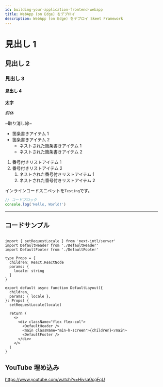 ```yaml
---
id: building-your-application-frontend-webapp
title: WebApp (on Edge) をデプロイ
description: WebApp (on Edge) をデプロイ Skeet Framework
---
```


# 見出し 1

## 見出し 2

### 見出し 3

#### 見出し 4

**太字**

_斜体_

~取り消し線~

- 箇条書きアイテム 1
- 箇条書きアイテム 2
  - ネストされた箇条書きアイテム 1
  - ネストされた箇条書きアイテム 2

1. 番号付きリストアイテム 1
2. 番号付きリストアイテム 2
   1. ネストされた番号付きリストアイテム 1
   2. ネストされた番号付きリストアイテム 2

インラインコードスニペットを`Testing`です。

```javascript
// コードブロック
console.log('Hello, World!')
```

---

## コードサンプル

```tsx:/src/app/[locale]/(default)/layout.tsx

import { setRequestLocale } from 'next-intl/server'
import DefaultHeader from './DefaultHeader'
import DefaultFooter from './DefaultFooter'

type Props = {
  children: React.ReactNode
  params: {
    locale: string
  }
}

export default async function DefaultLayout({
  children,
  params: { locale },
}: Props) {
  setRequestLocale(locale)

  return (
    <>
      <div className="flex flex-col">
        <DefaultHeader />
        <main className="min-h-screen">{children}</main>
        <DefaultFooter />
      </div>
    </>
  )
}

```

## YouTube 埋め込み

https://www.youtube.com/watch?v=Hivsa0cgFqU
